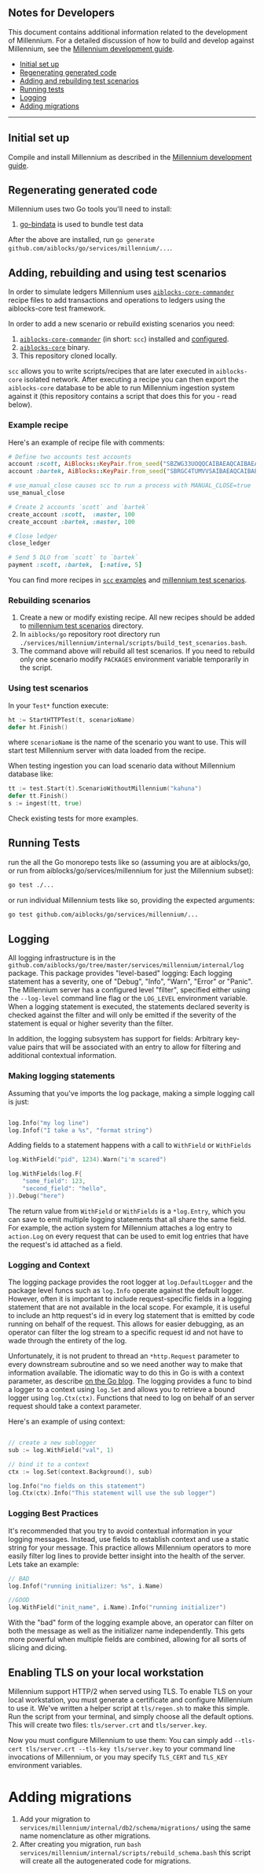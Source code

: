 ## Notes for Developers

This document contains additional information related to the development of Millennium. For a detailed discussion of how to build and develop against Millennium, see the [Millennium development guide](developing.md).

- [Initial set up](#setup)
- [Regenerating generated code](#regen)
- [Adding and rebuilding test scenarios](#scenarios)
- [Running tests](#tests)
- [Logging](#logging)
- [Adding migrations](#migrations)


---
## <a name="setup"></a> Initial set up
Compile and install Millennium as described in the [Millennium development guide](developing.md).

## <a name="regen"></a> Regenerating generated code

Millennium uses two Go tools you'll need to install:
1. [go-bindata](github.com/kevinburke/go-bindata) is used to bundle test data

After the above are installed, run `go generate github.com/aiblocks/go/services/millennium/...`.

## <a name="scenarios"></a> Adding, rebuilding and using test scenarios

In order to simulate ledgers Millennium uses [`aiblocks-core-commander`](https://github.com/aiblocks/aiblocks_core_commander) recipe files to add transactions and operations to ledgers using the aiblocks-core test framework.

In order to add a new scenario or rebuild existing scenarios you need:

1. [`aiblocks-core-commander`](https://github.com/aiblocks/aiblocks_core_commander) (in short: `scc`) installed and [configured](https://github.com/aiblocks/aiblocks_core_commander#assumptions-about-environment).
2. [`aiblocks-core`](https://github.com/aiblocks/aiblocks-core) binary.
3. This repository cloned locally.

`scc` allows you to write scripts/recipes that are later executed in `aiblocks-core` isolated network. After executing a recipe you can then export the `aiblocks-core` database to be able to run Millennium ingestion system against it (this repository contains a script that does this for you - read below).

### Example recipe

Here's an example of recipe file with comments:
```rb
# Define two accounts test accounts
account :scott, AiBlocks::KeyPair.from_seed("SBZWG33UOQQCAIBAEAQCAIBAEAQCAIBAEAQCAIBAEAQCAIBAEAQCAPSA")
account :bartek, AiBlocks::KeyPair.from_seed("SBRGC4TUMVVSAIBAEAQCAIBAEAQCAIBAEAQCAIBAEAQCAIBAEAQCBDHV")

# use_manual_close causes scc to run a process with MANUAL_CLOSE=true
use_manual_close

# Create 2 accounts `scott` and `bartek`
create_account :scott,  :master, 100
create_account :bartek, :master, 100

# Close ledger
close_ledger

# Send 5 DLO from `scott` to `bartek`
payment :scott, :bartek,  [:native, 5]
```

You can find more recipes in [`scc` examples](https://github.com/aiblocks/aiblocks_core_commander/tree/84d5ffb97202ecc3a0ed34a739c98e69536c0c2c/examples) and [millennium test scenarios](https://github.com/aiblocks/go/tree/master/services/millennium/internal/test/scenarios).

### Rebuilding scenarios

1. Create a new or modify existing recipe. All new recipes should be added to [millennium test scenarios](https://github.com/aiblocks/go/tree/master/services/millennium/internal/test/scenarios) directory.
2. In `aiblocks/go` repository root directory run `./services/millennium/internal/scripts/build_test_scenarios.bash`.
3. The command above will rebuild all test scenarios. If you need to rebuild only one scenario modify `PACKAGES` environment variable temporarily in the script.

### Using test scenarios

In your `Test*` function execute:

```go
ht := StartHTTPTest(t, scenarioName)
defer ht.Finish()
```
where `scenarioName` is the name of the scenario you want to use. This will start test Millennium server with data loaded from the recipe.

When testing ingestion you can load scenario data without Millennium database like:

```go
tt := test.Start(t).ScenarioWithoutMillennium("kahuna")
defer tt.Finish()
s := ingest(tt, true)
```

Check existing tests for more examples.

## <a name="tests"></a> Running Tests

run the all the Go monorepo tests like so (assuming you are at aiblocks/go, or run from aiblocks/go/services/millennium for just the Millennium subset):

```bash
go test ./...
```

or run individual Millennium tests like so, providing the expected arguments:

```bash
go test github.com/aiblocks/go/services/millennium/...
```

## <a name="logging"></a> Logging

All logging infrastructure is in the `github.com/aiblocks/go/tree/master/services/millennium/internal/log` package.  This package provides "level-based" logging:  Each logging statement has a severity, one of "Debug", "Info", "Warn", "Error" or "Panic".  The Millennium server has a configured level "filter", specified either using the `--log-level` command line flag or the `LOG_LEVEL` environment variable.  When a logging statement is executed, the statements declared severity is checked against the filter and will only be emitted if the severity of the statement is equal or higher severity than the filter.

In addition, the logging subsystem has support for fields: Arbitrary key-value pairs that will be associated with an entry to allow for filtering and additional contextual information.

### Making logging statements

Assuming that you've imports the log package, making a simple logging call is just:

```go

log.Info("my log line")
log.Infof("I take a %s", "format string")

```

Adding fields to a statement happens with a call to `WithField` or `WithFields`

```go
log.WithField("pid", 1234).Warn("i'm scared")

log.WithFields(log.F{
	"some_field": 123,
	"second_field": "hello",
}).Debug("here")
```

The return value from `WithField` or `WithFields` is a `*log.Entry`, which you can save to emit multiple logging
statements that all share the same field.  For example, the action system for Millennium attaches a log entry to `action.Log` on every request that can be used to emit log entries that have the request's id attached as a field.

### Logging and Context

The logging package provides the root logger at `log.DefaultLogger` and the package level funcs such as `log.Info` operate against the default logger.  However, often it is important to include request-specific fields in a logging statement that are not available in the local scope.  For example, it is useful to include an http request's id in every log statement that is emitted by code running on behalf of the request.  This allows for easier debugging, as an operator can filter the log stream to a specific request id and not have to wade through the entirety of the log.

Unfortunately, it is not prudent to thread an `*http.Request` parameter to every downstream subroutine and so we need another way to make that information available.  The idiomatic way to do this in Go is with a context parameter, as describe [on the Go blog](https://blog.golang.org/context).  The logging provides a func to bind a logger to a context using `log.Set` and allows you to retrieve a bound logger using `log.Ctx(ctx)`.  Functions that need to log on behalf of an server request should take a context parameter.

Here's an example of using context:

```go

// create a new sublogger
sub := log.WithField("val", 1)

// bind it to a context
ctx := log.Set(context.Background(), sub)

log.Info("no fields on this statement")
log.Ctx(ctx).Info("This statement will use the sub logger")

```

### Logging Best Practices

It's recommended that you try to avoid contextual information in your logging messages.  Instead, use fields to establish context and use a static string for your message.  This practice allows Millennium operators to more easily filter log lines to provide better insight into the health of the server.  Lets take an example:

```go
// BAD
log.Infof("running initializer: %s", i.Name)

//GOOD
log.WithField("init_name", i.Name).Info("running initializer")
```

With the "bad" form of the logging example above, an operator can filter on both the message as well as the initializer name independently.  This gets more powerful when multiple fields are combined, allowing for all sorts of slicing and dicing.


## <a name="TLS"></a> Enabling TLS on your local workstation

Millennium support HTTP/2 when served using TLS.  To enable TLS on your local workstation, you must generate a certificate and configure Millennium to use it.  We've written a helper script at `tls/regen.sh` to make this simple.  Run the script from your terminal, and simply choose all the default options.  This will create two files: `tls/server.crt` and `tls/server.key`.

Now you must configure Millennium to use them: You can simply add `--tls-cert tls/server.crt --tls-key tls/server.key` to your command line invocations of Millennium, or you may specify `TLS_CERT` and `TLS_KEY` environment variables.

# <a name="migrations"></a> Adding migrations
1. Add your migration to `services/millennium/internal/db2/schema/migrations/` using the same name nomenclature as other migrations.
2. After creating you migration, run `bash services/millennium/internal/scripts/rebuild_schema.bash` this script will create all the autogenerated code for migrations.
